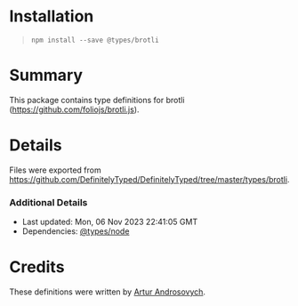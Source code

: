 # Installation
> `npm install --save @types/brotli`

# Summary
This package contains type definitions for brotli (https://github.com/foliojs/brotli.js).

# Details
Files were exported from https://github.com/DefinitelyTyped/DefinitelyTyped/tree/master/types/brotli.

### Additional Details
 * Last updated: Mon, 06 Nov 2023 22:41:05 GMT
 * Dependencies: [@types/node](https://npmjs.com/package/@types/node)

# Credits
These definitions were written by [Artur Androsovych](https://github.com/arturovt).
